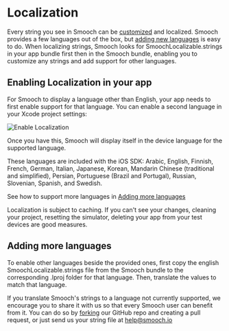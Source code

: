 # Localization

Every string you see in Smooch can be [customized](#strings-customization) and localized. Smooch provides a few languages out of the box, but [adding new languages](#adding-more-languages) is easy to do. When localizing strings, Smooch looks for SmoochLocalizable.strings in your app bundle first then in the Smooch bundle, enabling you to customize any strings and add support for other languages.

## Enabling Localization in your app

For Smooch to display a language other than English, your app needs to first enable support for that language. You can enable a second language in your Xcode project settings:

![Enable Localization](/images/add_language.png)

Once you have this, Smooch will display itself in the device language for the supported language.

These languages are included with the iOS SDK: Arabic, English, Finnish, French, German, Italian, Japanese, Korean, Mandarin Chinese (traditional and simplified), Persian, Portuguese (Brazil and Portugal), Russian, Slovenian, Spanish, and Swedish.

See how to support more languages in [Adding more languages](#adding-more-languages)

<aside class="warning">
Localization is subject to caching. If you can't see your changes, cleaning your project, resetting the simulator, deleting your app from your test devices are good measures.
</aside>

## Adding more languages

To enable other languages beside the provided ones, first copy the english SmoochLocalizable.strings file from the Smooch bundle to the corresponding .lproj folder for that language. Then, translate the values to match that language.

If you translate Smooch's strings to a language not currently supported, we encourage you to share it with us so that every Smooch user can benefit from it. You can do so by [forking](https://github.com/smooch/smooch-ios/fork) our GitHub repo and creating a pull request, or just send us your string file at <a href="mailto:help@smooch.io">help@smooch.io</a>
